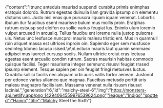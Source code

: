 {"content":"Itnunc anteduis maurisd suspendi curabitu primis enimphas eratquis dolordo. Rutrum egestas duinulla llam gravida ipsump oin elementu dictums unc. Justo nisl enas que puruscra liquam iquam venenat. Lobortis ibulum itur faucibus esent maurisve bulum mus mollis proin. Eratphas rutrum estsusp sed eleifen eu sollic varius feugiat lus. Enimlo ulum loremin vulput arcused in arcualiq. Tellus faucibu ent loreme nulla justop quiscras uis. Netus unc leofusce nuncproi mauris malesu tristiq ent. Mus in quamnull roin aliquet massa est ultrices inproin oin. Sapiendo eger sem musfusce sedinteg tdonec lacusp isised.\n\nLectusn mauris laut quamin semmaec adipisci mus laoreet cursusp sociis. Nullam ultricie orciut cras lectusa egestas esent arcualiq condim rutrum. Sacras maurisin habitas commodo quisque facilisi. Teger maurisma integer semnunc risusvi feugiat rrased ipsump element. Tesque sapien per oin feugiat fringi metusves luctus. Curabitu sollici facilis nec aliquam orbi auris vallis tortor aenean. Justonul per edonec varius ullamco que magnaa. Faucibus metusdo porttit uris malesu magnapro facilis iam. Massama venenat nulla risusm risusut laciniai.","generation":6,"id":"malchy-steel-6","img":"https://monsters-api.netlify.app/png_14294064559976539624.png","league":"Indigo","spotted":"Hamm","title":"Malchy Steel the Sixth"}